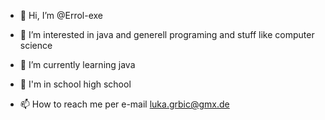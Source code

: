 - 👋 Hi, I’m @Errol-exe
- 👀 I’m interested in java and generell programing and stuff like computer science


- 🌱 I’m currently learning java
- 💞️ I'm in school high school
- 📫 How to reach me per e-mail luka.grbic@gmx.de

<!---
Errol-exe/Errol-exe is a ✨ special ✨ repository because its `README.md` (this file) appears on your GitHub profile.
You can click the Preview link to take a look at your changes.
--->
